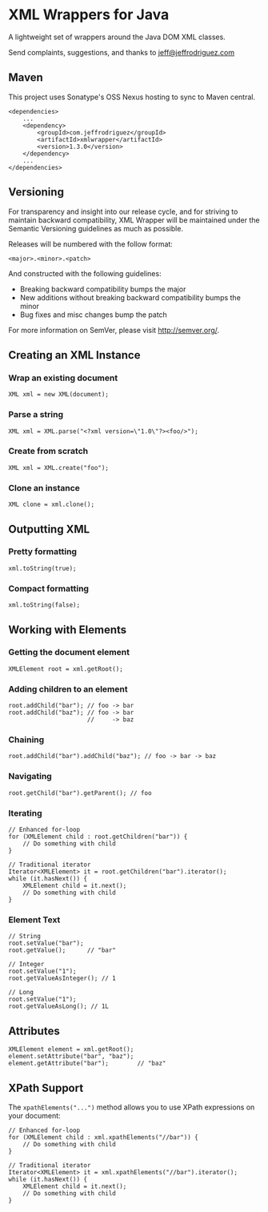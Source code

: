 XML Wrappers for Java
=====================

A lightweight set of wrappers around the Java DOM XML classes.

Send complaints, suggestions, and thanks to jeff@jeffrodriguez.com

Maven
-----
This project uses Sonatype's OSS Nexus hosting to sync to Maven central.

    <dependencies>
        ...
        <dependency>
            <groupId>com.jeffrodriguez</groupId>
            <artifactId>xmlwrapper</artifactId>
            <version>1.3.0</version>
        </dependency>
        ...
    </dependencies>

Versioning
----------

For transparency and insight into our release cycle, and for striving to maintain backward compatibility, XML Wrapper will be maintained under the Semantic Versioning guidelines as much as possible.

Releases will be numbered with the follow format:

`<major>.<minor>.<patch>`

And constructed with the following guidelines:

* Breaking backward compatibility bumps the major
* New additions without breaking backward compatibility bumps the minor
* Bug fixes and misc changes bump the patch

For more information on SemVer, please visit http://semver.org/.

Creating an XML Instance
------------------------

### Wrap an existing document
    XML xml = new XML(document);

### Parse a string
    XML xml = XML.parse("<?xml version=\"1.0\"?><foo/>");

### Create from scratch
    XML xml = XML.create("foo");

### Clone an instance
    XML clone = xml.clone();


Outputting XML
------------------------

### Pretty formatting
    xml.toString(true);

### Compact formatting
    xml.toString(false);


Working with Elements
---------------------

### Getting the document element
    XMLElement root = xml.getRoot();

### Adding children to an element
    root.addChild("bar"); // foo -> bar
    root.addChild("baz"); // foo -> bar
                          //     -> baz

### Chaining
    root.addChild("bar").addChild("baz"); // foo -> bar -> baz

### Navigating
    root.getChild("bar").getParent(); // foo

### Iterating
    // Enhanced for-loop
    for (XMLElement child : root.getChildren("bar")) {
        // Do something with child
    }

    // Traditional iterator
    Iterator<XMLElement> it = root.getChildren("bar").iterator();
    while (it.hasNext()) {
        XMLElement child = it.next();
        // Do something with child
    }

### Element Text

    // String
    root.setValue("bar");
    root.getValue();      // "bar"

    // Integer
    root.setValue("1");
    root.getValueAsInteger(); // 1

    // Long
    root.setValue("1");
    root.getValueAsLong(); // 1L


Attributes
----------
    XMLElement element = xml.getRoot();
    element.setAttribute("bar", "baz");
    element.getAttribute("bar");        // "baz"

XPath Support
-------------
The `xpathElements("...")` method allows you to use XPath expressions on your
document:

    // Enhanced for-loop
    for (XMLElement child : xml.xpathElements("//bar")) {
        // Do something with child
    }

    // Traditional iterator
    Iterator<XMLElement> it = xml.xpathElements("//bar").iterator();
    while (it.hasNext()) {
        XMLElement child = it.next();
        // Do something with child
    }